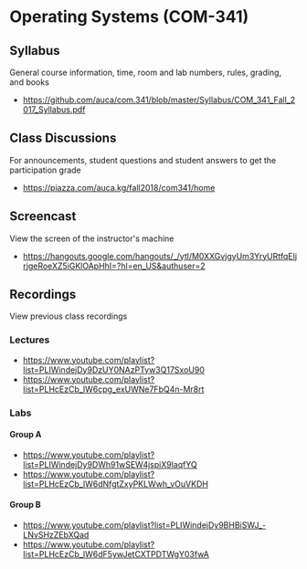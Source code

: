 # Operating Systems (COM-341)

## Syllabus

General course information, time, room and lab numbers, rules, grading, and
books

* <https://github.com/auca/com.341/blob/master/Syllabus/COM_341_Fall_2017_Syllabus.pdf>

## Class Discussions

For announcements, student questions and student answers to get the
participation grade

* <https://piazza.com/auca.kg/fall2018/com341/home>

## Screencast

View the screen of the instructor's machine

* <https://hangouts.google.com/hangouts/_/ytl/M0XXGvjgyUm3YryURtfqEIjrjgeRoeXZ5iGKlOApHhI=?hl=en_US&authuser=2>

## Recordings

View previous class recordings

### Lectures

* <https://www.youtube.com/playlist?list=PLIWindejDy9DzUY0NAzPTyw3Q17SxoU90>
* <https://www.youtube.com/playlist?list=PLHcEzCb_lW6cpg_exUWNe7FbQ4n-Mr8rt>

### Labs

#### Group A

* <https://www.youtube.com/playlist?list=PLIWindejDy9DWh91wSEW4jspiX9laqfYQ>
* <https://www.youtube.com/playlist?list=PLHcEzCb_lW6dNfgtZxyPKLWwh_vOuVKDH>

#### Group B

* <https://www.youtube.com/playlist?list=PLIWindejDy9BHBiSWJ_-LNvSHzZEbXQad>
* <https://www.youtube.com/playlist?list=PLHcEzCb_lW6dF5ywJetCXTPDTWgY03fwA>
